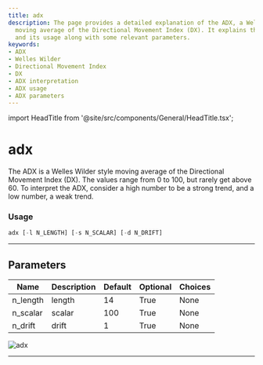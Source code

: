 ```yaml
---
title: adx
description: The page provides a detailed explanation of the ADX, a Welles Wilder
  moving average of the Directional Movement Index (DX). It explains the ADX interpretation
  and its usage along with some relevant parameters.
keywords:
- ADX
- Welles Wilder
- Directional Movement Index
- DX
- ADX interpretation
- ADX usage
- ADX parameters
---
```


import HeadTitle from '@site/src/components/General/HeadTitle.tsx';

<HeadTitle title="adx - Ta - Forex - Reference | OpenBB Terminal Docs" />

# adx

The ADX is a Welles Wilder style moving average of the Directional Movement Index (DX). The values range from 0 to 100, but rarely get above 60. To interpret the ADX, consider a high number to be a strong trend, and a low number, a weak trend.

### Usage

```python
adx [-l N_LENGTH] [-s N_SCALAR] [-d N_DRIFT]
```

---

## Parameters

| Name | Description | Default | Optional | Choices |
| ---- | ----------- | ------- | -------- | ------- |
| n_length | length | 14 | True | None |
| n_scalar | scalar | 100 | True | None |
| n_drift | drift | 1 | True | None |

![adx](https://user-images.githubusercontent.com/46355364/154309667-c67f6078-822f-452d-9853-ffffa9172670.png)

---
